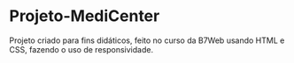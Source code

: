 # Projeto-MediCenter
Projeto criado para fins didáticos, feito no curso da B7Web usando HTML e CSS, fazendo o uso de responsividade.

